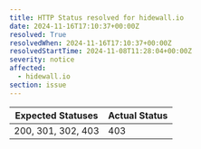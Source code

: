 ```yaml
---
title: HTTP Status resolved for hidewall.io
date: 2024-11-16T17:10:37+00:00Z
resolved: True
resolvedWhen: 2024-11-16T17:10:37+00:00Z
resolvedStartTime: 2024-11-08T11:28:04+00:00Z
severity: notice
affected:
  - hidewall.io
section: issue
---
```


| Expected Statuses | Actual Status  |
|-------------------|----------------|
| 200, 301, 302, 403 | 403 |
